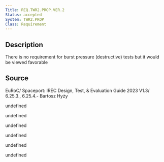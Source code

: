 ```yaml
---
Title: REQ.TWR2.PROP.VER.2
Status: accepted
System: TWR2.PROP
Class: Requirement
---
```


## Description

There is no requirement for burst pressure (destructive) tests but it would be viewed favorable

## Source

EuRoC/ Spaceport: IREC Design, Test, & Evaluation Guide 2023 V1.3/ 6.25.3., 6.25.4.- Bartosz Hyży


undefined

undefined

undefined

undefined

undefined

undefined